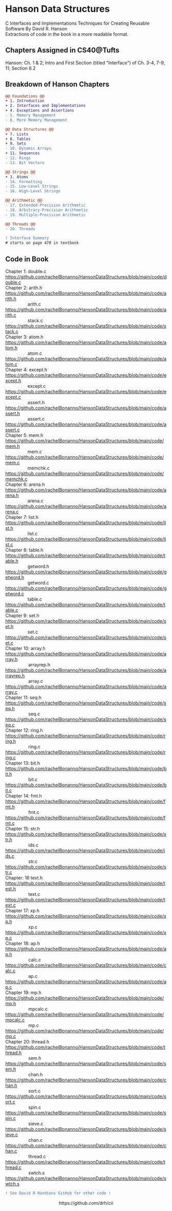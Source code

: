 # Hanson Data Structures
C Interfaces and Implementations Techniques for Creating Reusable Software By David R. Hanson <br>
Extractions of code in the book in a more readable format.<br>

## Chapters Assigned in CS40@Tufts
Hanson: Ch. 1 & 2; Intro and First Section (titled "Interface") of Ch. 3-4, 7-9, 11; Section 8.2 <br>

## Breakdown of Hanson Chapters
```diff
@@ Foundations @@
+ 1. Introduction
+ 2. Interfaces and Implementations
+ 4. Exceptions and Assertions
- 5. Memory Management
- 6. More Memory Management
```
```diff
@@ Data Structures @@
+ 7. Lists
+ 8. Tables
+ 9. Sets
- 10. Dynamic Arrays
+ 11. Sequences
- 12. Rings
- 13. Bit Vectors
```
```diff
@@ Strings @@ 
+ 3. Atoms
- 14. Formatting
- 15. Low-Level Strings
- 16. High-Level Strings
```
```diff
@@ Arithmetic @@
- 17. Extended-Precision Arithmetic
- 18. Arbitrary-Precision Arithmetic
- 19. Multiple-Precision Arithmetic
```
```diff
@@ Threads @@
- 20. Threads
```

```diff
! Interface Summary 
# starts on page 470 in textbook
```

## Code in Book
Chapter 1: double.c https://github.com/rachelBonanno/HansonDataStructures/blob/main/code/double.c <br>
Chapter 2: arith.h https://github.com/rachelBonanno/HansonDataStructures/blob/main/code/arith.h <br>
&emsp; &emsp; &emsp; &nbsp; &nbsp; arith.c https://github.com/rachelBonanno/HansonDataStructures/blob/main/code/arith.c <br>
&emsp; &emsp; &emsp; &nbsp; &nbsp; stack.c https://github.com/rachelBonanno/HansonDataStructures/blob/main/code/stack.c <br>
Chapter 3: atom.h https://github.com/rachelBonanno/HansonDataStructures/blob/main/code/atom.h <br>
&emsp; &emsp; &emsp; &nbsp; &nbsp; atom.c https://github.com/rachelBonanno/HansonDataStructures/blob/main/code/atom.c <br>
Chapter 4: except.h https://github.com/rachelBonanno/HansonDataStructures/blob/main/code/except.h <br>
&emsp; &emsp; &emsp; &nbsp; &nbsp; except.c https://github.com/rachelBonanno/HansonDataStructures/blob/main/code/except.c <br>
&emsp; &emsp; &emsp; &nbsp; &nbsp; assert.h https://github.com/rachelBonanno/HansonDataStructures/blob/main/code/assert.h <br>
&emsp; &emsp; &emsp; &nbsp; &nbsp; assert.c https://github.com/rachelBonanno/HansonDataStructures/blob/main/code/assert.c <br>
Chapter 5: mem.h https://github.com/rachelBonanno/HansonDataStructures/blob/main/code/mem.h <br>
&emsp; &emsp; &emsp; &nbsp; &nbsp; mem.c https://github.com/rachelBonanno/HansonDataStructures/blob/main/code/mem.c <br>
&emsp; &emsp; &emsp; &nbsp; &nbsp; memchk.c https://github.com/rachelBonanno/HansonDataStructures/blob/main/code/memchk.c <br>
Chapter 6: arena.h https://github.com/rachelBonanno/HansonDataStructures/blob/main/code/arena.h <br>
&emsp; &emsp; &emsp; &nbsp; &nbsp; arena.c https://github.com/rachelBonanno/HansonDataStructures/blob/main/code/arena.c <br>
Chapter 7: list.h https://github.com/rachelBonanno/HansonDataStructures/blob/main/code/list.h <br>
&emsp; &emsp; &emsp; &nbsp; &nbsp; list.c https://github.com/rachelBonanno/HansonDataStructures/blob/main/code/list.c <br>
Chapter 8: table.h https://github.com/rachelBonanno/HansonDataStructures/blob/main/code/table.h <br>
&emsp; &emsp; &emsp; &nbsp; &nbsp; getword.h https://github.com/rachelBonanno/HansonDataStructures/blob/main/code/getword.h<br>
&emsp; &emsp; &emsp; &nbsp; &nbsp; getword.c https://github.com/rachelBonanno/HansonDataStructures/blob/main/code/getword.c <br>
&emsp; &emsp; &emsp; &nbsp; &nbsp; table.c https://github.com/rachelBonanno/HansonDataStructures/blob/main/code/table.c <br>
Chapter 9: set.h https://github.com/rachelBonanno/HansonDataStructures/blob/main/code/set.h <br>
&emsp; &emsp; &emsp; &nbsp; &nbsp; set.c https://github.com/rachelBonanno/HansonDataStructures/blob/main/code/set.c <br>
Chapter 10: array.h https://github.com/rachelBonanno/HansonDataStructures/blob/main/code/array.h <br>
&emsp; &emsp; &emsp; &emsp; arrayrep.h https://github.com/rachelBonanno/HansonDataStructures/blob/main/code/arrayrep.h <br>
&emsp; &emsp; &emsp; &emsp; array.c https://github.com/rachelBonanno/HansonDataStructures/blob/main/code/array.c <br>
Chapter 11: seq.h https://github.com/rachelBonanno/HansonDataStructures/blob/main/code/seq.h <br>
&emsp; &emsp; &emsp; &emsp; seq.c https://github.com/rachelBonanno/HansonDataStructures/blob/main/code/seq.c <br>
Chapter 12: ring.h https://github.com/rachelBonanno/HansonDataStructures/blob/main/code/ring.h <br>
&emsp; &emsp; &emsp; &emsp; ring.c https://github.com/rachelBonanno/HansonDataStructures/blob/main/code/ring.c <br>
Chapter 13: bit.h https://github.com/rachelBonanno/HansonDataStructures/blob/main/code/bit.h <br>
&emsp; &emsp; &emsp; &emsp; bit.c https://github.com/rachelBonanno/HansonDataStructures/blob/main/code/bit.c <br>
Chapter 14: fmt.h https://github.com/rachelBonanno/HansonDataStructures/blob/main/code/fmt.h <br>
&emsp; &emsp; &emsp; &emsp; fmt.c https://github.com/rachelBonanno/HansonDataStructures/blob/main/code/fmt.c <br>
Chapter 15: str.h https://github.com/rachelBonanno/HansonDataStructures/blob/main/code/str.h <br>
&emsp; &emsp; &emsp; &emsp; ids.c https://github.com/rachelBonanno/HansonDataStructures/blob/main/code/ids.c <br>
&emsp; &emsp; &emsp; &emsp; str.c https://github.com/rachelBonanno/HansonDataStructures/blob/main/code/str.c <br>
Chapter: 16 text.h https://github.com/rachelBonanno/HansonDataStructures/blob/main/code/test.h <br>
&emsp; &emsp; &emsp; &emsp; text.c https://github.com/rachelBonanno/HansonDataStructures/blob/main/code/text.c <br>
Chapter 17: xp.h https://github.com/rachelBonanno/HansonDataStructures/blob/main/code/xp.h <br>
&emsp; &emsp; &emsp; &emsp; xp.c https://github.com/rachelBonanno/HansonDataStructures/blob/main/code/xp.c <br>
Chapter 18: ap.h https://github.com/rachelBonanno/HansonDataStructures/blob/main/code/ap.h <br>
&emsp; &emsp; &emsp; &emsp; calc.c https://github.com/rachelBonanno/HansonDataStructures/blob/main/code/calc.c <br>
&emsp; &emsp; &emsp; &emsp; ap.c https://github.com/rachelBonanno/HansonDataStructures/blob/main/code/ap.c <br>
Chapter 19: mp.h https://github.com/rachelBonanno/HansonDataStructures/blob/main/code/mp.h <br>
&emsp; &emsp; &emsp; &emsp; mpcalc.c https://github.com/rachelBonanno/HansonDataStructures/blob/main/code/mpcalc.c <br>
&emsp; &emsp; &emsp; &emsp; mp.c https://github.com/rachelBonanno/HansonDataStructures/blob/main/code/mp.c <br>
Chapter 20: thread.h https://github.com/rachelBonanno/HansonDataStructures/blob/main/code/thread.h <br>
&emsp; &emsp; &emsp; &emsp; sem.h https://github.com/rachelBonanno/HansonDataStructures/blob/main/code/sem.h <br>
&emsp; &emsp; &emsp; &emsp; chan.h https://github.com/rachelBonanno/HansonDataStructures/blob/main/code/chan.h <br>
&emsp; &emsp; &emsp; &emsp; sort.c https://github.com/rachelBonanno/HansonDataStructures/blob/main/code/sort.c <br>
&emsp; &emsp; &emsp; &emsp; spin.c https://github.com/rachelBonanno/HansonDataStructures/blob/main/code/spin.c <br>
&emsp; &emsp; &emsp; &emsp; sieve.c https://github.com/rachelBonanno/HansonDataStructures/blob/main/code/sieve.c <br>
&emsp; &emsp; &emsp; &emsp; chan.c https://github.com/rachelBonanno/HansonDataStructures/blob/main/code/chan.c <br>
&emsp; &emsp; &emsp; &emsp; thread.c https://github.com/rachelBonanno/HansonDataStructures/blob/main/code/thread.c <br>
&emsp; &emsp; &emsp; &emsp; swtch.s https://github.com/rachelBonanno/HansonDataStructures/blob/main/code/swtch.s <br>

```diff 
! See David R Handsons GitHub for other code ! 
``` 
<p align="center"> https://github.com/drh/cii <p>
